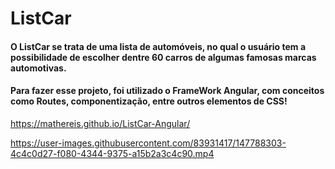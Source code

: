 # ListCar

#### O ListCar se trata de uma lista de automóveis, no qual o usuário tem a possibilidade de escolher dentre 60 carros de algumas famosas marcas automotivas.

#### Para fazer esse projeto, foi utilizado o FrameWork Angular, com conceitos como Routes, componentização, entre outros elementos de CSS!
https://mathereis.github.io/ListCar-Angular/


https://user-images.githubusercontent.com/83931417/147788303-4c4c0d27-f080-4344-9375-a15b2a3c4c90.mp4





